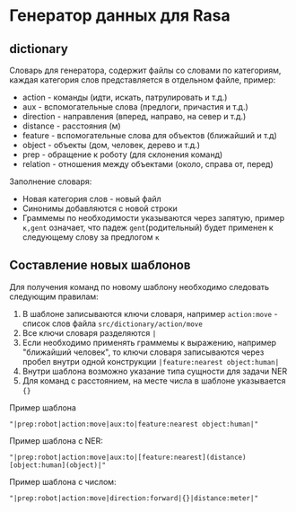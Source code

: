 # Генератор данных для Rasa
## dictionary
Словарь для генератора, содержит файлы со словами по категориям, каждая категория слов представляется в отдельном файле, 
пример:
- action - команды (идти, искать, патрулировать и т.д.)
- aux - вспомогательные слова (предлоги, причастия и т.д.)
- direction - направления (вперед, направо, на север и т.д.)
- distance - расстояния (м)
- feature - вспомогательные слова для объектов (ближайший и т.д)
- object - объекты (дом, человек, дерево и т.д.)
- prep - обращение к роботу (для склонения команд)
- relation - отношения между объектами (около, справа от, перед) 

Заполнение словаря:
- Новая категория слов - новый файл
- Синонимы добавляются с новой строки
- Граммемы по необходимости указываются через запятую, пример `к,gent` означает, что падеж `gent`(родительный) будет 
применен к следующему слову за предлогом `к`

## Составление новых шаблонов
Для получения команд по новому шаблону необходимо следовать следующим правилам:
1. В шаблоне записываются ключи словаря, например `action:move` - список слов файла `src/dictionary/action/move`
2. Все ключи словаря разделяются `|`
3. Если необходимо применять граммемы к выражению, например "ближайший человек", то ключи словаря записываются через
пробел внутри одной конструкции `|feature:nearest object:human|`
4. Внутри шаблона возможно указание типа сущности для задачи NER
5. Для команд с расстоянием, на месте числа в шаблоне указывается `{}`

Пример шаблона
```shell
"|prep:robot|action:move|aux:to|feature:nearest object:human|"
```

Пример шаблона с NER:
```shell
"|prep:robot|action:move|aux:to|[feature:nearest](distance) [object:human](object)|"
```

Пример шаблона с числом:
```shell
"|prep:robot|action:move|direction:forward|{}|distance:meter|"
```